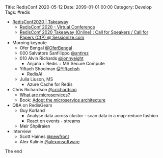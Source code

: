 Title: RedisConf 2020-05-12
Date: 2099-01-01 00:00
Category: Develop
Tags: #redis

* [RedisConf2020 | Takeaway](https://redisconf.com/map)
    * [RedisConf 2020 - Virtual Conference](https://www.meetup.com/Copenhagen-Redis/events/269355568)
    * [RedisConf 2020 Takeaway (Online) : Call for Speakers / Call for Papers (CfP) @ Sessionize.com](https://sessionize.com/redisconf2020/)
* Morning keynote
    * Ofer Bengal [@OferBengal](https://twitter.com/OferBengal)
    * 000 Salvatore Sanfilippo [@antirez](https://twitter.com/antirez)
    * 010 Alvin Richards [@jonnyeight](https://twitter.com/jonnyeight?lang=en)
        * Anjuna + Redis + MS Secure Compute
    * Yiftach Shoolman [@Yiftachsh](https://twitter.com/Yiftachsh)
        * RedisAI
    * Julia Liuson, MS
        * Azure Cache for Redis
* Chris Richardson [@crichardson](https://twitter.com/crichardson)
    * [What are microservices?](https://microservices.io/)
    * Book: [Adopt the microservice architecture](https://microservices.io/adopt/index.html)
* Q&A on RedisGears
    * Guy Korland
        * Analyse data across clustor - scan data in a map-reduce fashion
        * React on events - streams
    * Meir Shpilraien
* Interview
    * Scott Haines [@newfront](https://twitter.com/newfront)
    * Alex Kalinin [@alexonsoftware](https://twitter.com/alexonsoftware)

The end